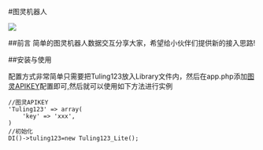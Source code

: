 #图灵机器人

![](http://www.tuling123.com/resources/web/v4/img/index/by.png)

##前言
简单的图灵机器人数据交互分享大家，希望给小伙伴们提供新的接入思路!



  
##安装与使用

配置方式非常简单只需要把Tuling123放入Library文件内，然后在app.php添加[图灵APIKEY](http://www.tuling123.com/member/robot/index.jhtml)配置即可,然后就可以使用如下方法进行实例

    //图灵APIKEY
    'Tuling123' => array(
        'key' => 'xxx',
    )
	//初始化
	DI()->tuling123=new Tuling123_Lite();
	